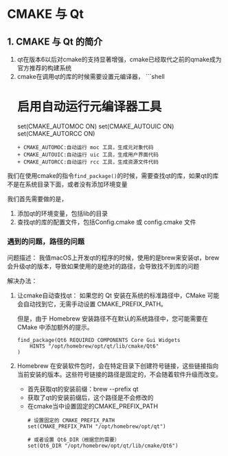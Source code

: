 ﻿# CMAKE 与 Qt

## 1. CMAKE 与 Qt 的简介

1. qt在版本6以后对cmake的支持显著增强，cmake已经取代之前的qmake成为官方推荐的构建系统
2. cmake在调用qt的库的时候需要设置元编译器，
        ```shell
    # 启用自动运行元编译器工具
    set(CMAKE_AUTOMOC ON)
    set(CMAKE_AUTOUIC ON)
    set(CMAKE_AUTORCC ON)
    ```
    + CMAKE_AUTOMOC:自动运行 moc 工具，生成元对象代码
    + CMAKE_AUTOUIC:自动运行 uic 工具，生成用户界面代码
    + CMAKE_AUTORCC:自动运行 rcc 工具，生成资源文件代码

我们在使用cmake的指令`find_package()`的时候，需要查找qt的库，如果qt的库不是在系统目录下面，或者没有添加环境变量

我们首先需要做的是，
1. 添加qt的环境变量，包括lib的目录
2. 查找qt的库的配置文件，包括Config.cmake 或 config.cmake 文件


### 遇到的问题，路径的问题

问题描述：
我值macOS上开发qt的程序的时候，使用的是brew来安装qt，brew会升级qt的版本，导致如果使用的是绝对的路径，会导致找不到库的问题

解决办法：
1. 让cmake自动查找qt：
    如果您的 Qt 安装在系统的标准路径中，CMake 可能会自动找到它，无需手动设置 CMAKE_PREFIX_PATH。

    但是，由于 Homebrew 安装路径不在默认的系统路径中，您可能需要在 CMake 中添加额外的提示。
    ```shell
    find_package(Qt6 REQUIRED COMPONENTS Core Gui Widgets
        HINTS "/opt/homebrew/opt/qt/lib/cmake/Qt6"
    )
    ```
2. Homebrew 在安装软件包时，会在特定目录下创建符号链接，这些链接指向当前安装的版本。这些符号链接的路径是固定的，不会随着软件升级而改变。
    + 首先获取qt的安装前缀：brew --prefix qt
    + 获取了qt的安装前缀后，这个路径是不会修改的
    + 在cmake当中设置固定的CMAKE_PREFIX_PATH
        ```shell
        # 设置固定的 CMAKE_PREFIX_PATH
        set(CMAKE_PREFIX_PATH "/opt/homebrew/opt/qt")

        # 或者设置 Qt6_DIR（根据您的需要）
        set(Qt6_DIR "/opt/homebrew/opt/qt/lib/cmake/Qt6")
        ```
